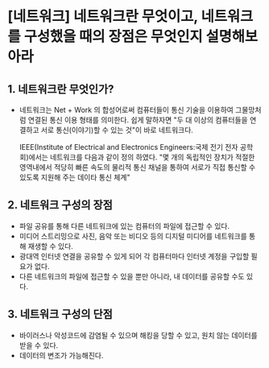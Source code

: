 # [네트워크] 네트워크란 무엇이고, 네트워크를 구성했을 때의 장점은 무엇인지 설명해보아라







## 1. 네트워크란 무엇인가?

+ 네트워크는 Net + Work 의 합성어로써 컴퓨터들이 통신 기술을 이용하여 그물망처럼 연결된 통신 이용 형태를 의미한다. 쉽게 말하자면 "두 대 이상의 컴퓨터들을 연결하고 서로 통신(이야기)할 수 있는 것"이 바로 네트워크다. 

  IEEE(Institute of Electrical and Electronics Engineers:국제 전기 전자 공학회)에서는 네트워크를 다음과 같이 정의 하였다. "몇 개의 독립적인 장치가 적절한 영역내에서 적당히 빠른 속도의 물리적 통신 채널을 통하여 서로가 직접 통신할 수 있도록 지원해 주는 데이타 통신 체계"







## 2. 네트워크 구성의 장점

+ 파일 공유를 통해 다른 네트워크에 있는 컴퓨터의 파일에 접근할 수 있다.
+ 미디어 스트리밍으로 사진, 음악 또는 비디오 등의 디지털 미디어를 네트워크를 통해 재생할 수 있다.
+ 광대역 인터넷 연결을 공유할 수 있게 되어 각 컴퓨터마다 인터넷 계정을 구입할 필요가 없다.
+ 다른 네트워크의 파일에 접근할 수 있을 뿐만 아니라, 내 데이터를 공유할 수도 있다.







## 3. 네트워크 구성의 단점

+ 바이러스나 악성코드에 감염될 수 있으며 해킹을 당할 수 있고, 원치 않는 데이터를 받을 수 있다.
+ 데이터의 변조가 가능해진다.